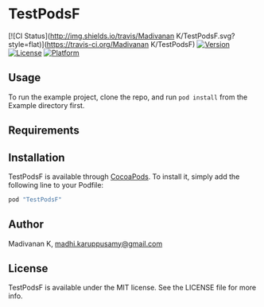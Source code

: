 # TestPodsF

[![CI Status](http://img.shields.io/travis/Madivanan K/TestPodsF.svg?style=flat)](https://travis-ci.org/Madivanan K/TestPodsF)
[![Version](https://img.shields.io/cocoapods/v/TestPodsF.svg?style=flat)](http://cocoapods.org/pods/TestPodsF)
[![License](https://img.shields.io/cocoapods/l/TestPodsF.svg?style=flat)](http://cocoapods.org/pods/TestPodsF)
[![Platform](https://img.shields.io/cocoapods/p/TestPodsF.svg?style=flat)](http://cocoapods.org/pods/TestPodsF)

## Usage

To run the example project, clone the repo, and run `pod install` from the Example directory first.

## Requirements

## Installation

TestPodsF is available through [CocoaPods](http://cocoapods.org). To install
it, simply add the following line to your Podfile:

```ruby
pod "TestPodsF"
```

## Author

Madivanan K, madhi.karuppusamy@gmail.com

## License

TestPodsF is available under the MIT license. See the LICENSE file for more info.
